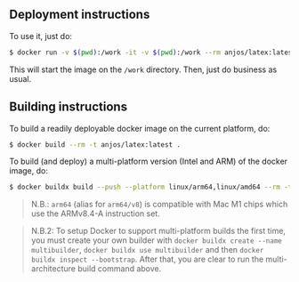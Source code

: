 ## Deployment instructions

To use it, just do:

```sh
$ docker run -v $(pwd):/work -it -v $(pwd):/work --rm anjos/latex:latest
```

This will start the image on the ``/work`` directory.  Then, just do business
as usual.


## Building instructions

To build a readily deployable docker image on the current platform, do:

```sh
$ docker build --rm -t anjos/latex:latest .
```

To build (and deploy) a multi-platform version (Intel and ARM) of the docker
image, do:

```sh
$ docker buildx build --push --platform linux/arm64,linux/amd64 --rm -t anjos/latex:latest .
```

> N.B.: `arm64` (alias for `arm64/v8`) is compatible with Mac M1 chips which
> use the ARMv8.4-A instruction set.

> N.B.2: To setup Docker to support multi-platform builds the first time, you
> must create your own builder with `docker buildx create --name multibuilder`,
> `docker buildx use multibuilder` and then `docker buildx inspect
> --bootstrap`.  After that, you are clear to run the multi-architecture build
> command above.
